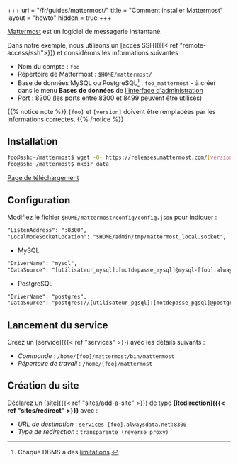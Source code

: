 +++
url = "/fr/guides/mattermost/"
title = "Comment installer Mattermost"
layout = "howto"
hidden = true
+++

[Mattermost](https://mattermost.com) est un logiciel de messagerie instantané.

Dans notre exemple, nous utilisons un [accès SSH]({{< ref "remote-access/ssh">}}) et considérons les informations suivantes :

- Nom du compte : `foo`
- Répertoire de Mattermost : `$HOME/mattermost/`
- Base de données MySQL ou PostgreSQL[^1] : `foo_mattermost` - à créer dans le menu **Bases de données** de [l'interface d'administration](https://admin.alwaysdata.com)
- Port : 8300 (les ports entre 8300 et 8499 peuvent être utilisés)

{{% notice note %}}
`[foo]` et `[version]` doivent être remplacées par les informations correctes.
{{% /notice %}}

## Installation

```sh
foo@ssh:~/mattermost$ wget -O- https://releases.mattermost.com/[version]/mattermost-[version]-linux-amd64.tar.gz | tar -xz --strip-components=1
foo@ssh:~/mattermost$ mkdir data
```

[Page de téléchargement](https://mattermost.com/download/)

## Configuration

Modifiez le fichier `$HOME/mattermost/config/config.json` pour indiquer :

```txt
"ListenAddress": ":8300",
"LocalModeSocketLocation": "$HOME/admin/tmp/mattermost_local.socket",
```

- MySQL

```txt
"DriverName": "mysql",
"DataSource": "[utilisateur_mysql]:[motdepasse_mysql]@mysql-[foo].alwaysdata.net:3306/[foo]_mattermost?charset=utf8mb4,utf8&readTimeout=30s&writeTimeout=30s",
```

- PostgreSQL

```txt
"DriverName": "postgres",
"DataSource": "postgres://[utilisateur_pgsql]:[motdepasse_pgsql]@postgresql-[foo].alwaysdata.net:5432/[foo]_mattermost?sslmode=disable\u0026connect_timeout=10",
```

## Lancement du service

Créez un [service]({{< ref "services" >}}) avec les détails suivants :

- *Commande* : `/home/[foo]/mattermost/bin/mattermost`
- *Répertoire de travail* : `/home/[foo]/mattermost`

## Création du site

Déclarez un [site]({{< ref "sites/add-a-site" >}}) de type **[Redirection]({{< ref "sites/redirect" >}})** avec :

- *URL de destination* : `services-[foo].alwaysdata.net:8300`
- *Type de redirection* : `transparente (reverse proxy)`

[^1]: Chaque DBMS a des [limitations](https://docs.mattermost.com/install/requirements.html#database-software).
